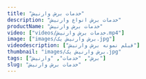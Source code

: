 ```yaml
---
title: "خدمات برش وارنیش"
description: "خدمات برش انواع وارنیش"
productName: "خدمات برش وارنیش"
video: ["videos/خدمات برش وارنیش.mp4"]
image: ["images/برش وارنیش یک.jpg"]
videodescription: ["فیلم نمونه برش وارنیش"]
thumbnail: "images/برش وارنیش یک.jpg"
tags: ["برش", "خدمات", "وارنیش"]
slug: "خدمات برش وارنیش"
---
```

